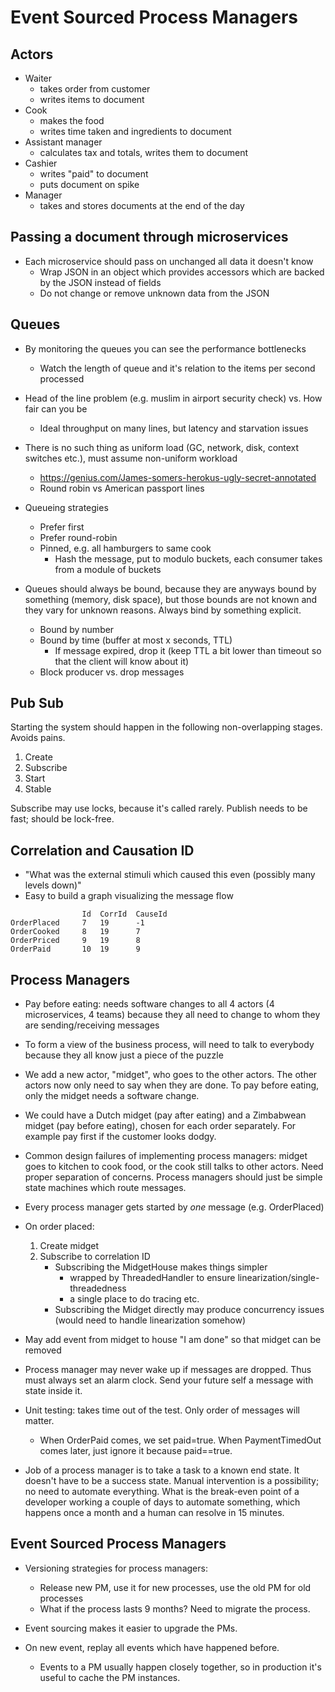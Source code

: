 
# Event  Sourced Process Managers

## Actors

- Waiter
    - takes order from customer
    - writes items to document
- Cook
    - makes the food
    - writes time taken and ingredients to document 
- Assistant manager 
    - calculates tax and totals, writes them to document
- Cashier
    - writes "paid" to document
    - puts document on spike
- Manager
    - takes and stores documents at the end of the day


## Passing a document through microservices

- Each microservice should pass on unchanged all data it doesn't know 
    - Wrap JSON in an object which provides accessors which are backed by the JSON instead of fields
    - Do not change or remove unknown data from the JSON


## Queues

- By monitoring the queues you can see the performance bottlenecks
    - Watch the length of queue and it's relation to the items per second processed
- Head of the line problem (e.g. muslim in airport security check) vs. How fair can you be
    - Ideal throughput on many lines, but latency and starvation issues
- There is no such thing as uniform load (GC, network, disk, context switches etc.), must assume non-uniform workload
    - https://genius.com/James-somers-herokus-ugly-secret-annotated
    - Round robin vs American passport lines


- Queueing strategies
    - Prefer first
    - Prefer round-robin
    - Pinned, e.g. all hamburgers to same cook
        - Hash the message, put to modulo buckets, each consumer takes from a module of buckets
- Queues should always be bound, because they are anyways bound by something (memory, disk space), but those bounds are not known and they vary for unknown reasons. Always bind by something explicit.
    - Bound by number
    - Bound by time (buffer at most x seconds, TTL)
        - If message expired, drop it (keep TTL a bit lower than timeout so that the client will know about it)
    - Block producer vs. drop messages


## Pub Sub

Starting the system should happen in the following non-overlapping stages. Avoids pains.
1. Create
2. Subscribe
3. Start
4. Stable

Subscribe may use locks, because it's called rarely. Publish needs to be fast; should be lock-free.


## Correlation and Causation ID

- "What was the external stimuli which caused this even (possibly many levels down)"
- Easy to build a graph visualizing the message flow

```
                Id  CorrId  CauseId      
OrderPlaced     7   19      -1
OrderCooked     8   19      7
OrderPriced     9   19      8
OrderPaid       10  19      9
```

## Process Managers

- Pay before eating: needs software changes to all 4 actors (4 microservices, 4 teams) because they all need to change to whom they are sending/receiving messages
- To form a view of the business process, will need to talk to everybody because they all know just a piece of the puzzle
- We add a new actor, "midget", who goes to the other actors. The other actors now only need to say when they are done. To pay before eating, only the midget needs a software change.
- We could have a Dutch midget (pay after eating) and a Zimbabwean midget (pay before eating), chosen for each order separately. For example pay first if the customer looks dodgy.
- Common design failures of implementing process managers: midget goes to kitchen to cook food, or the cook still talks to other actors. Need proper separation of concerns. Process managers should just be simple state machines which route messages.


- Every process manager gets started by *one* message (e.g. OrderPlaced)
- On order placed:
    1. Create midget
    2. Subscribe to correlation ID
        - Subscribing the MidgetHouse makes things simpler
            - wrapped by ThreadedHandler to ensure linearization/single-threadedness
            - a single place to do tracing etc.
        - Subscribing the Midget directly may produce concurrency issues (would need to handle linearization somehow)
- May add event from midget to house "I am done" so that midget can be removed


- Process manager may never wake up if messages are dropped. Thus must always set an alarm clock. Send your future self a message with state inside it.
- Unit testing: takes time out of the test. Only order of messages will matter.
    - When OrderPaid comes, we set paid=true. When PaymentTimedOut comes later, just ignore it because paid==true.


- Job of a process manager is to take a task to a known end state. It doesn't have to be a success state. Manual intervention is a possibility; no need to automate everything. What is the break-even point of a developer working a couple of days to automate something, which happens once a month and a human can resolve in 15 minutes.


## Event Sourced Process Managers

- Versioning strategies for process managers:
    - Release new PM, use it for new processes, use the old PM for old processes
    - What if the process lasts 9 months? Need to migrate the process. 
- Event sourcing makes it easier to upgrade the PMs.


- On new event, replay all events which have happened before.
    - Events to a PM usually happen closely together, so in production it's useful to cache the PM instances.  
